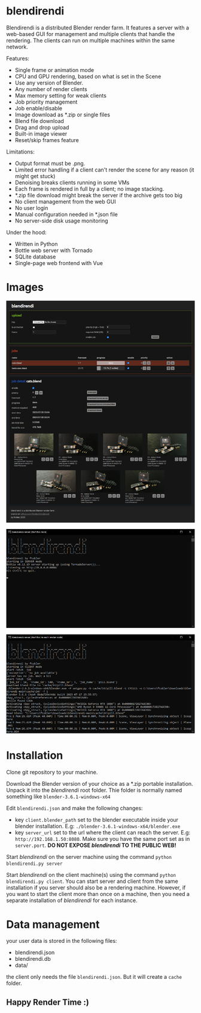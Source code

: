 # blendirendi

Blendirendi is a distributed Blender render farm. It features a server with a web-based GUI for management and multiple clients that handle the rendering. The clients can run on multiple machines within the same network.


Features:

* Single frame or animation mode
* CPU and GPU rendering, based on what is set in the Scene
* Use any version of Blender.
* Any number of render clients
* Max memory setting for weak clients
* Job priority management
* Job enable/disable
* Image download as *.zip or single files
* Blend file download
* Drag and drop upload
* Built-in image viewer
* Reset/skip frames feature


Limitations:

* Output format must be .png.
* Limited error handling if a client can't render the scene for any reason (it might get stuck)
* Denoising breaks clients running in some VMs
* Each frame is rendered in full by a client; no image stacking.
* *.zip file download might break the server if the archive gets too big
* No client management from the web GUI
* No user login
* Manual configuration needed in *.json file
* No server-side disk usage monitoring

Under the hood:

* Written in Python
* Bottle web server with Tornado
* SQLite database
* Single-page web frontend with Vue


# Images

![GUI Screenshot](media/gui.png)

![Server Screenshot](media/server.png)

![Client Screenshot](media/client.png)

# Installation

Clone git repository to your machine.

Download the Blender version of your choice as a *.zip portable installation. Unpack it into the _blendirendi_ root folder. Thie folder is normally named something like ``blender-3.6.1-windows-x64``

Edit ``blendirendi.json`` and make the following changes:

* key ``client.blender_path`` set to the blender executable inside your blender installation. E.g: ``./blender-3.6.1-windows-x64/blender.exe``
* key ``server_url`` set to the url where the client can reach the server. E.g: ``http://192.168.1.50:8080``. Make sure you have the same port set as in ``server.port``. **DO NOT EXPOSE _blendirendi_ TO THE PUBLIC WEB!**

Start _blendirendi_ on the server machine using the command ``python blendirendi.py server``

Start _blendirendi_ on the client machine(s) using the command ``python blendirendi.py client``. You can start server and client from the same installation if you server should also be a rendering machine. However, if you want to start the client more than once on a machine, then you need a separate installation of _blendirendi_ for each instance.

# Data management

your user data is stored in the following files:

* blendirendi.json
* blendirendi.db
* data/

the client only needs the file ``blendirendi.json``. But it will create a ``cache`` folder.

## Happy Render Time :)









